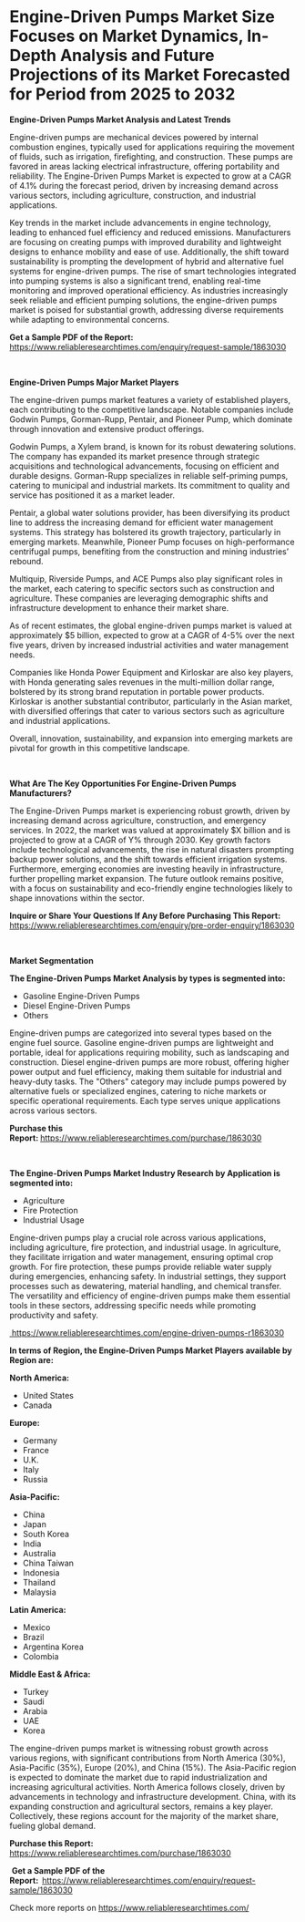 <p><h1>Engine-Driven Pumps Market Size Focuses on Market Dynamics, In-Depth Analysis and Future Projections of its Market Forecasted for Period from 2025 to 2032</h1></p><p><strong>Engine-Driven Pumps Market Analysis and Latest Trends</strong></p>
<p><p>Engine-driven pumps are mechanical devices powered by internal combustion engines, typically used for applications requiring the movement of fluids, such as irrigation, firefighting, and construction. These pumps are favored in areas lacking electrical infrastructure, offering portability and reliability. The Engine-Driven Pumps Market is expected to grow at a CAGR of 4.1% during the forecast period, driven by increasing demand across various sectors, including agriculture, construction, and industrial applications.</p><p>Key trends in the market include advancements in engine technology, leading to enhanced fuel efficiency and reduced emissions. Manufacturers are focusing on creating pumps with improved durability and lightweight designs to enhance mobility and ease of use. Additionally, the shift toward sustainability is prompting the development of hybrid and alternative fuel systems for engine-driven pumps. The rise of smart technologies integrated into pumping systems is also a significant trend, enabling real-time monitoring and improved operational efficiency. As industries increasingly seek reliable and efficient pumping solutions, the engine-driven pumps market is poised for substantial growth, addressing diverse requirements while adapting to environmental concerns.</p></p>
<p><strong>Get a Sample PDF of the Report:&nbsp;</strong> <a href="https://www.reliableresearchtimes.com/enquiry/request-sample/1863030?utm_campaign=2475&utm_medium=2&utm_source=Github&utm_content=ia&utm_term=28022025&utm_id=engine-driven-pumps">https://www.reliableresearchtimes.com/enquiry/request-sample/1863030</a></p>
<p>&nbsp;</p>
<p><strong>Engine-Driven Pumps Major Market Players</strong></p>
<p><p>The engine-driven pumps market features a variety of established players, each contributing to the competitive landscape. Notable companies include Godwin Pumps, Gorman-Rupp, Pentair, and Pioneer Pump, which dominate through innovation and extensive product offerings.</p><p>Godwin Pumps, a Xylem brand, is known for its robust dewatering solutions. The company has expanded its market presence through strategic acquisitions and technological advancements, focusing on efficient and durable designs. Gorman-Rupp specializes in reliable self-priming pumps, catering to municipal and industrial markets. Its commitment to quality and service has positioned it as a market leader.</p><p>Pentair, a global water solutions provider, has been diversifying its product line to address the increasing demand for efficient water management systems. This strategy has bolstered its growth trajectory, particularly in emerging markets. Meanwhile, Pioneer Pump focuses on high-performance centrifugal pumps, benefiting from the construction and mining industries’ rebound.</p><p>Multiquip, Riverside Pumps, and ACE Pumps also play significant roles in the market, each catering to specific sectors such as construction and agriculture. These companies are leveraging demographic shifts and infrastructure development to enhance their market share.</p><p>As of recent estimates, the global engine-driven pumps market is valued at approximately $5 billion, expected to grow at a CAGR of 4-5% over the next five years, driven by increased industrial activities and water management needs.</p><p>Companies like Honda Power Equipment and Kirloskar are also key players, with Honda generating sales revenues in the multi-million dollar range, bolstered by its strong brand reputation in portable power products. Kirloskar is another substantial contributor, particularly in the Asian market, with diversified offerings that cater to various sectors such as agriculture and industrial applications.</p><p>Overall, innovation, sustainability, and expansion into emerging markets are pivotal for growth in this competitive landscape.</p></p>
<p>&nbsp;</p>
<p><strong>What Are The Key Opportunities For Engine-Driven Pumps Manufacturers?</strong></p>
<p><p>The Engine-Driven Pumps market is experiencing robust growth, driven by increasing demand across agriculture, construction, and emergency services. In 2022, the market was valued at approximately $X billion and is projected to grow at a CAGR of Y% through 2030. Key growth factors include technological advancements, the rise in natural disasters prompting backup power solutions, and the shift towards efficient irrigation systems. Furthermore, emerging economies are investing heavily in infrastructure, further propelling market expansion. The future outlook remains positive, with a focus on sustainability and eco-friendly engine technologies likely to shape innovations within the sector.</p></p>
<p><strong>Inquire or Share Your Questions If Any Before Purchasing This Report:</strong> <a href="https://www.reliableresearchtimes.com/enquiry/pre-order-enquiry/1863030?utm_campaign=2475&utm_medium=2&utm_source=Github&utm_content=ia&utm_term=28022025&utm_id=engine-driven-pumps">https://www.reliableresearchtimes.com/enquiry/pre-order-enquiry/1863030</a></p>
<p>&nbsp;</p>
<p><strong>Market Segmentation</strong></p>
<p><strong>The Engine-Driven Pumps Market Analysis by types is segmented into:</strong></p>
<p><ul><li>Gasoline Engine-Driven Pumps</li><li>Diesel Engine-Driven Pumps</li><li>Others</li></ul></p>
<p><p>Engine-driven pumps are categorized into several types based on the engine fuel source. Gasoline engine-driven pumps are lightweight and portable, ideal for applications requiring mobility, such as landscaping and construction. Diesel engine-driven pumps are more robust, offering higher power output and fuel efficiency, making them suitable for industrial and heavy-duty tasks. The "Others" category may include pumps powered by alternative fuels or specialized engines, catering to niche markets or specific operational requirements. Each type serves unique applications across various sectors.</p></p>
<p><strong>Purchase this Report:&nbsp;</strong><a href="https://www.reliableresearchtimes.com/purchase/1863030?utm_campaign=2475&utm_medium=2&utm_source=Github&utm_content=ia&utm_term=28022025&utm_id=engine-driven-pumps">https://www.reliableresearchtimes.com/purchase/1863030</a></p>
<p>&nbsp;</p>
<p><strong>The Engine-Driven Pumps Market Industry Research by Application is segmented into:</strong></p>
<p><ul><li>Agriculture</li><li>Fire Protection</li><li>Industrial Usage</li></ul></p>
<p><p>Engine-driven pumps play a crucial role across various applications, including agriculture, fire protection, and industrial usage. In agriculture, they facilitate irrigation and water management, ensuring optimal crop growth. For fire protection, these pumps provide reliable water supply during emergencies, enhancing safety. In industrial settings, they support processes such as dewatering, material handling, and chemical transfer. The versatility and efficiency of engine-driven pumps make them essential tools in these sectors, addressing specific needs while promoting productivity and safety.</p></p>
<p><a href="https://www.reliableresearchtimes.com/engine-driven-pumps-r1863030?utm_campaign=2475&utm_medium=2&utm_source=Github&utm_content=ia&utm_term=28022025&utm_id=engine-driven-pumps">&nbsp;https://www.reliableresearchtimes.com/engine-driven-pumps-r1863030</a></p>
<p><strong>In terms of Region, the Engine-Driven Pumps Market Players available by Region are:</strong></p>
<p>
    <p> <strong> North America: </strong>
        <ul>
            <li>United States</li>
            <li>Canada</li>
        </ul>
        </p> 
    <p> <strong> Europe: </strong>
        <ul>
            <li>Germany</li>
            <li>France</li>
            <li>U.K.</li>
            <li>Italy</li>
            <li>Russia</li>
        </ul>
        </p> 
    <p> <strong> Asia-Pacific: </strong>
        <ul>
            <li>China</li>
            <li>Japan</li>
            <li>South Korea</li>
            <li>India</li>
            <li>Australia</li>
            <li>China Taiwan</li>
            <li>Indonesia</li>
            <li>Thailand</li>
            <li>Malaysia</li>
        </ul>
        </p> 
    <p> <strong> Latin America: </strong>
        <ul>
            <li>Mexico</li>
            <li>Brazil</li>
            <li>Argentina Korea</li>
            <li>Colombia</li>
        </ul>
        </p> 
    <p> <strong> Middle East & Africa: </strong>
        <ul>
            <li>Turkey</li>
            <li>Saudi</li>
            <li>Arabia</li>
            <li>UAE</li>
            <li>Korea</li>
        </ul>
    </p>
    </p>
<p><p>The engine-driven pumps market is witnessing robust growth across various regions, with significant contributions from North America (30%), Asia-Pacific (35%), Europe (20%), and China (15%). The Asia-Pacific region is expected to dominate the market due to rapid industrialization and increasing agricultural activities. North America follows closely, driven by advancements in technology and infrastructure development. China, with its expanding construction and agricultural sectors, remains a key player. Collectively, these regions account for the majority of the market share, fueling global demand.</p></p>
<p><strong>Purchase this Report: </strong><a href="https://www.reliableresearchtimes.com/purchase/1863030?utm_campaign=2475&utm_medium=2&utm_source=Github&utm_content=ia&utm_term=28022025&utm_id=engine-driven-pumps">https://www.reliableresearchtimes.com/purchase/1863030</a></p>
<p>&nbsp;<strong>Get a Sample PDF of the Report:&nbsp;&nbsp;</strong><a href="https://www.reliableresearchtimes.com/enquiry/request-sample/1863030?utm_campaign=2475&utm_medium=2&utm_source=Github&utm_content=ia&utm_term=28022025&utm_id=engine-driven-pumps">https://www.reliableresearchtimes.com/enquiry/request-sample/1863030</a></p>
<p><strong></strong></p>
<p>Check more reports on <a href="https://www.reliableresearchtimes.com/?utm_campaign=2475&utm_medium=2&utm_source=Github&utm_content=ia&utm_term=28022025&utm_id=engine-driven-pumps">https://www.reliableresearchtimes.com/</a></p>